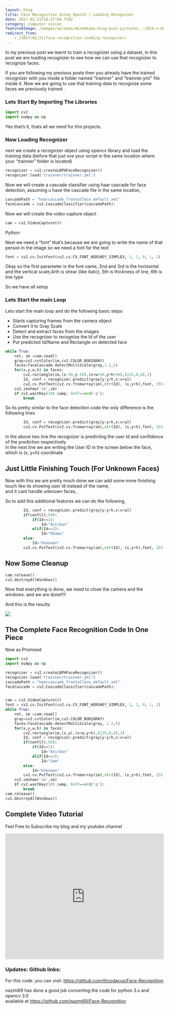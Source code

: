 ```yaml
---
layout: blog
title: Face Recognition Using OpenCV | Loading Recognizer
date: 2017-02-21T16:27:04.754Z
category: computer vision
featuredImage: /images/uploads/dormakaba-blog-post-pictures-_-1024-x-683-83.webp
redirect_from:
    - /2017/02/21/face-recognition-loading-recognizer/
---
```


In my previous post we learnt to train a recognizer using a dataset, in this post we are loading recognizer to see how we can use that recognizer to recognize faces.

If you are following my previous posts then you already have the trained recognizer with you inside a folder named “trainner” and “trainner.yml” file inside it. Now we are going to use that training data to recognize some faces we previously trained .

### Lets Start By Importing The Libraries

```python
import cv2
import numpy as np
```

Yes that’s it, thats all we need for this projects.

### Now Loading Recognizer

next we create a recognizer object using opencv library and load the training data (before that just sve your script in the same location where your “trainner” folder is located)

```python
recognizer = cv2.createLBPHFaceRecognizer()
recognizer.load('trainner/trainner.yml')
```

Now we will create a cascade classifier using haar cascade for face detection, assuming u have the cascade file in the same location,

```python
cascadePath = "haarcascade_frontalface_default.xml"
faceCascade = cv2.CascadeClassifier(cascadePath);
```

Now we will create the video capture object

```python
cam = cv2.VideoCapture(0)
```

Python

Next we need a “font” that’s because we are going to write the name of that person in the image so we need a font for the text

```python
font = cv2.cv.InitFont(cv2.cv.CV_FONT_HERSHEY_SIMPLEX, 1, 1, 0, 1, 1)
```

Okay so the first parameter is the font name, 2nd and 3rd is the horizontal and the vertical scale,4rth is shear (like italic), 5th is thickness of line, 6th is line type

So we have all setup

### Lets Start the main Loop

Lets start the main loop and do the following basic steps

-   Starts capturing frames from the camera object
-   Convert it to Gray Scale
-   Detect and extract faces from the images
-   Use the recognizer to recognize the Id of the user
-   Put predicted Id/Name and Rectangle on detected face

```python
while True:
    ret, im =cam.read()
    gray=cv2.cvtColor(im,cv2.COLOR_BGR2GRAY)
    faces=faceCascade.detectMultiScale(gray,1.2,5)
    for(x,y,w,h) in faces:
        cv2.rectangle(im,(x-50,y-50),(x+w+50,y+h+50),(225,0,0),2)
        Id, conf = recognizer.predict(gray[y:y+h,x:x+w])
        cv2.cv.PutText(cv2.cv.fromarray(im),str(Id), (x,y+h),font, 255)
    cv2.imshow('im',im)
    if cv2.waitKey(10) &amp; 0xFF==ord('q'):
        break
```

So its pretty similar to the face detection code the only difference is the following lines

```python
        Id, conf = recognizer.predict(gray[y:y+h,x:x+w])
        cv2.cv.PutText(cv2.cv.fromarray(im),str(Id), (x,y+h),font, 255)
```

in the above two line the recognizer is predicting the user Id and confidence of the prediction respectively\
in the next line we are writing the User ID in the screen below the face, which is (x, y+h) coordinate

## Just Little Finishing Touch (For Unknown Faces)

Now with this we are pretty much done we can add some more finishing touch like its showing user Id instead of the name,\
and it cant handle unknown faces,

So to add this additional features we can do the following,

```python
        Id, conf = recognizer.predict(gray[y:y+h,x:x+w])
        if(conf&lt;50):
            if(Id==1):
                Id="Anirban"
            elif(Id==2):
                Id="Obama"
        else:
            Id="Unknown"
        cv2.cv.PutText(cv2.cv.fromarray(im),str(Id), (x,y+h),font, 255)
```

## Now Some Cleanup

```python
cam.release()
cv2.destroyAllWindows()
```

Now that everything is done, we need to close the camera and the windows. and we are done!!!!

And this is the results

![](/images/uploads/face-recognition-300x276.jpeg)

## The Complete Face Recognition Code In One Piece

Now as Promised

```python
import cv2
import numpy as np

recognizer = cv2.createLBPHFaceRecognizer()
recognizer.load('trainner/trainner.yml')
cascadePath = "haarcascade_frontalface_default.xml"
faceCascade = cv2.CascadeClassifier(cascadePath);


cam = cv2.VideoCapture(0)
font = cv2.cv.InitFont(cv2.cv.CV_FONT_HERSHEY_SIMPLEX, 1, 1, 0, 1, 1)
while True:
    ret, im =cam.read()
    gray=cv2.cvtColor(im,cv2.COLOR_BGR2GRAY)
    faces=faceCascade.detectMultiScale(gray, 1.2,5)
    for(x,y,w,h) in faces:
        cv2.rectangle(im,(x,y),(x+w,y+h),(225,0,0),2)
        Id, conf = recognizer.predict(gray[y:y+h,x:x+w])
        if(conf&lt;50):
            if(Id==1):
                Id="Anirban"
            elif(Id==2):
                Id="Sam"
        else:
            Id="Unknown"
        cv2.cv.PutText(cv2.cv.fromarray(im),str(Id), (x,y+h),font, 255)
    cv2.imshow('im',im)
    if cv2.waitKey(10) &amp; 0xFF==ord('q'):
        break
cam.release()
cv2.destroyAllWindows()
```

## Complete Video Tutorial

Feel Free to Subscribe my blog and my youtube channel

<iframe width="600" height="400" style="width:100%;" src="https://www.youtube.com/embed/oqMTdjcrAGk" frameborder="0" allow="accelerometer; autoplay; encrypted-media; gyroscope; picture-in-picture" allowfullscreen></iframe>

### Updates: Github links:

For this code: you can visit: <https://github.com/thcodacus/Face-Recognition>

nazmi69 has done a good job converting the code for python 3.x and opencv 3.0\
available at <https://github.com/nazmi69/Face-Recognition>
